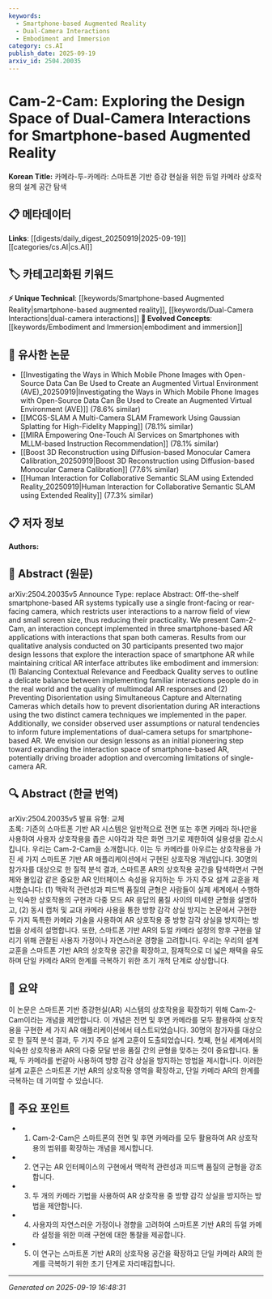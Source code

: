 ```yaml
---
keywords:
  - Smartphone-based Augmented Reality
  - Dual-Camera Interactions
  - Embodiment and Immersion
category: cs.AI
publish_date: 2025-09-19
arxiv_id: 2504.20035
---
```


<!-- KEYWORD_LINKING_METADATA:
{
  "processed_timestamp": "2025-09-22 21:53:47.473238",
  "vocabulary_version": "1.0",
  "selected_keywords": [
    "Smartphone-based Augmented Reality",
    "Dual-Camera Interactions",
    "Embodiment and Immersion"
  ],
  "rejected_keywords": [
    "Preventing Disorientation in AR"
  ],
  "similarity_scores": {
    "Smartphone-based Augmented Reality": 0.78,
    "Dual-Camera Interactions": 0.77,
    "Embodiment and Immersion": 0.75
  },
  "extraction_method": "AI_prompt_based",
  "budget_applied": true
}
-->


# Cam-2-Cam: Exploring the Design Space of Dual-Camera Interactions for Smartphone-based Augmented Reality

**Korean Title:** 카메라-투-카메라: 스마트폰 기반 증강 현실을 위한 듀얼 카메라 상호작용의 설계 공간 탐색

## 📋 메타데이터

**Links**: [[digests/daily_digest_20250919|2025-09-19]]   [[categories/cs.AI|cs.AI]]

## 🏷️ 카테고리화된 키워드
**⚡ Unique Technical**: [[keywords/Smartphone-based Augmented Reality|smartphone-based augmented reality]], [[keywords/Dual-Camera Interactions|dual-camera interactions]]
**🚀 Evolved Concepts**: [[keywords/Embodiment and Immersion|embodiment and immersion]]

## 🔗 유사한 논문
- [[Investigating the Ways in Which Mobile Phone Images with Open-Source Data Can Be Used to Create an Augmented Virtual Environment (AVE)_20250919|Investigating the Ways in Which Mobile Phone Images with Open-Source Data Can Be Used to Create an Augmented Virtual Environment (AVE)]] (78.6% similar)
- [[MCGS-SLAM A Multi-Camera SLAM Framework Using Gaussian Splatting for High-Fidelity Mapping]] (78.1% similar)
- [[MIRA Empowering One-Touch AI Services on Smartphones with MLLM-based Instruction Recommendation]] (78.1% similar)
- [[Boost 3D Reconstruction using Diffusion-based Monocular Camera Calibration_20250919|Boost 3D Reconstruction using Diffusion-based Monocular Camera Calibration]] (77.6% similar)
- [[Human Interaction for Collaborative Semantic SLAM using Extended Reality_20250919|Human Interaction for Collaborative Semantic SLAM using Extended Reality]] (77.3% similar)

## 📋 저자 정보

**Authors:** 

## 📄 Abstract (원문)

arXiv:2504.20035v5 Announce Type: replace 
Abstract: Off-the-shelf smartphone-based AR systems typically use a single front-facing or rear-facing camera, which restricts user interactions to a narrow field of view and small screen size, thus reducing their practicality. We present Cam-2-Cam, an interaction concept implemented in three smartphone-based AR applications with interactions that span both cameras. Results from our qualitative analysis conducted on 30 participants presented two major design lessons that explore the interaction space of smartphone AR while maintaining critical AR interface attributes like embodiment and immersion: (1) Balancing Contextual Relevance and Feedback Quality serves to outline a delicate balance between implementing familiar interactions people do in the real world and the quality of multimodal AR responses and (2) Preventing Disorientation using Simultaneous Capture and Alternating Cameras which details how to prevent disorientation during AR interactions using the two distinct camera techniques we implemented in the paper. Additionally, we consider observed user assumptions or natural tendencies to inform future implementations of dual-camera setups for smartphone-based AR. We envision our design lessons as an initial pioneering step toward expanding the interaction space of smartphone-based AR, potentially driving broader adoption and overcoming limitations of single-camera AR.

## 🔍 Abstract (한글 번역)

arXiv:2504.20035v5 발표 유형: 교체  
초록: 기존의 스마트폰 기반 AR 시스템은 일반적으로 전면 또는 후면 카메라 하나만을 사용하여 사용자 상호작용을 좁은 시야각과 작은 화면 크기로 제한하여 실용성을 감소시킵니다. 우리는 Cam-2-Cam을 소개합니다. 이는 두 카메라를 아우르는 상호작용을 가진 세 가지 스마트폰 기반 AR 애플리케이션에서 구현된 상호작용 개념입니다. 30명의 참가자를 대상으로 한 질적 분석 결과, 스마트폰 AR의 상호작용 공간을 탐색하면서 구현체와 몰입감 같은 중요한 AR 인터페이스 속성을 유지하는 두 가지 주요 설계 교훈을 제시했습니다: (1) 맥락적 관련성과 피드백 품질의 균형은 사람들이 실제 세계에서 수행하는 익숙한 상호작용의 구현과 다중 모드 AR 응답의 품질 사이의 미세한 균형을 설명하고, (2) 동시 캡처 및 교대 카메라 사용을 통한 방향 감각 상실 방지는 논문에서 구현한 두 가지 독특한 카메라 기술을 사용하여 AR 상호작용 중 방향 감각 상실을 방지하는 방법을 상세히 설명합니다. 또한, 스마트폰 기반 AR의 듀얼 카메라 설정의 향후 구현을 알리기 위해 관찰된 사용자 가정이나 자연스러운 경향을 고려합니다. 우리는 우리의 설계 교훈을 스마트폰 기반 AR의 상호작용 공간을 확장하고, 잠재적으로 더 넓은 채택을 유도하며 단일 카메라 AR의 한계를 극복하기 위한 초기 개척 단계로 상상합니다.

## 📝 요약

이 논문은 스마트폰 기반 증강현실(AR) 시스템의 상호작용을 확장하기 위해 Cam-2-Cam이라는 개념을 제안합니다. 이 개념은 전면 및 후면 카메라를 모두 활용하여 상호작용을 구현한 세 가지 AR 애플리케이션에서 테스트되었습니다. 30명의 참가자를 대상으로 한 질적 분석 결과, 두 가지 주요 설계 교훈이 도출되었습니다. 첫째, 현실 세계에서의 익숙한 상호작용과 AR의 다중 모달 반응 품질 간의 균형을 맞추는 것이 중요합니다. 둘째, 두 카메라를 번갈아 사용하여 방향 감각 상실을 방지하는 방법을 제시합니다. 이러한 설계 교훈은 스마트폰 기반 AR의 상호작용 영역을 확장하고, 단일 카메라 AR의 한계를 극복하는 데 기여할 수 있습니다.

## 🎯 주요 포인트

- 1. Cam-2-Cam은 스마트폰의 전면 및 후면 카메라를 모두 활용하여 AR 상호작용의 범위를 확장하는 개념을 제시합니다.

- 2. 연구는 AR 인터페이스의 구현에서 맥락적 관련성과 피드백 품질의 균형을 강조합니다.

- 3. 두 개의 카메라 기법을 사용하여 AR 상호작용 중 방향 감각 상실을 방지하는 방법을 제안합니다.

- 4. 사용자의 자연스러운 가정이나 경향을 고려하여 스마트폰 기반 AR의 듀얼 카메라 설정을 위한 미래 구현에 대한 통찰을 제공합니다.

- 5. 이 연구는 스마트폰 기반 AR의 상호작용 공간을 확장하고 단일 카메라 AR의 한계를 극복하기 위한 초기 단계로 자리매김합니다.

---

*Generated on 2025-09-19 16:48:31*